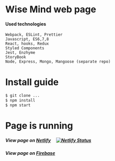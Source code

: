 # Wise Mind web page

#### Used technologies

```
Webpack, ESLint, Prettier
Javascript, ES6,7,8
React, hooks, Redux
Styled Components
Jest, Enzhyme
StoryBook
Node, Express, Mongo, Mangoose (separate repo)
```

# Install guide
```sh
$ git clone ...
$ npm install
$ npm start
```
# Page is running
##### View page on [Netlify](https://wisemindfe.netlify.app) &nbsp; &nbsp; [![Netlify Status](https://api.netlify.com/api/v1/badges/243204b2-fec9-429b-b624-4c1438fe0fc5/deploy-status)](https://app.netlify.com/sites/wisemindfe/deploys)
##### View page on [Firebase](https://wisemind-8384b.web.app)